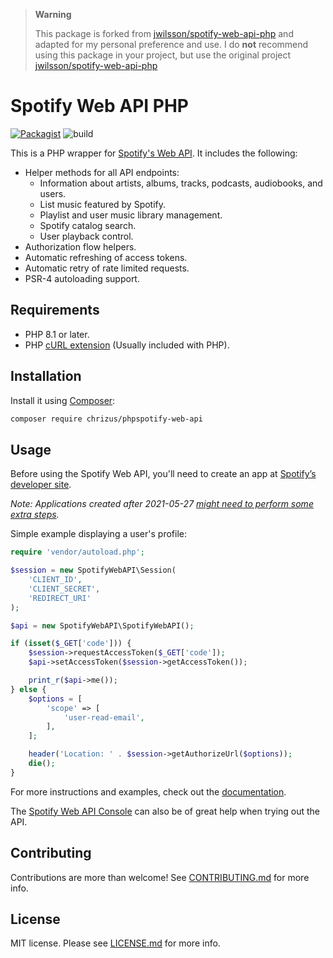 > **Warning**
>
> This package is forked from [jwilsson/spotify-web-api-php](https://github.com/jwilsson/spotify-web-api-php) and adapted for my personal preference and use. I do **not** recommend using this package in your project, but use the 
> original project [jwilsson/spotify-web-api-php](https://github.com/jwilsson/spotify-web-api-php)
> 

# Spotify Web API PHP

[![Packagist](https://img.shields.io/packagist/v/chrizus/php-spotify-web-api.svg)](https://packagist.org/packages/chrizus/php-spotify-web-api)
![build](https://github.com/chrizus/php-spotify-web-api/workflows/build/badge.svg)

This is a PHP wrapper for [Spotify's Web API](https://developer.spotify.com/web-api/). It includes the following:

* Helper methods for all API endpoints:
    * Information about artists, albums, tracks, podcasts, audiobooks, and users.
    * List music featured by Spotify.
    * Playlist and user music library management.
    * Spotify catalog search.
    * User playback control.
* Authorization flow helpers.
* Automatic refreshing of access tokens.
* Automatic retry of rate limited requests.
* PSR-4 autoloading support.

## Requirements
* PHP 8.1 or later.
* PHP [cURL extension](http://php.net/manual/en/book.curl.php) (Usually included with PHP).

## Installation
Install it using [Composer](https://getcomposer.org/):

```sh
composer require chrizus/phpspotify-web-api
```

## Usage
Before using the Spotify Web API, you'll need to create an app at [Spotify’s developer site](https://developer.spotify.com/web-api/).

*Note: Applications created after 2021-05-27 [might need to perform some extra steps](https://developer.spotify.com/community/news/2021/05/27/improving-the-developer-and-user-experience-for-third-party-apps/).*

Simple example displaying a user's profile:
```php
require 'vendor/autoload.php';

$session = new SpotifyWebAPI\Session(
    'CLIENT_ID',
    'CLIENT_SECRET',
    'REDIRECT_URI'
);

$api = new SpotifyWebAPI\SpotifyWebAPI();

if (isset($_GET['code'])) {
    $session->requestAccessToken($_GET['code']);
    $api->setAccessToken($session->getAccessToken());

    print_r($api->me());
} else {
    $options = [
        'scope' => [
            'user-read-email',
        ],
    ];

    header('Location: ' . $session->getAuthorizeUrl($options));
    die();
}
```

For more instructions and examples, check out the [documentation](/docs/).

The [Spotify Web API Console](https://developer.spotify.com/web-api/console/) can also be of great help when trying out the API.

## Contributing
Contributions are more than welcome! See [CONTRIBUTING.md](/CONTRIBUTING.md) for more info.

## License
MIT license. Please see [LICENSE.md](LICENSE.md) for more info.
